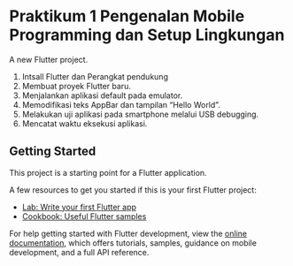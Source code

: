 # Praktikum 1 Pengenalan Mobile Programming dan Setup Lingkungan

A new Flutter project.

1.	Intsall Flutter dan Perangkat pendukung
2.	Membuat proyek Flutter baru.
3.	Menjalankan aplikasi default pada emulator.
4.	Memodifikasi teks AppBar dan tampilan “Hello World”.
5.	Melakukan uji aplikasi pada smartphone melalui USB debugging.
6.	Mencatat waktu eksekusi aplikasi.

## Getting Started

This project is a starting point for a Flutter application.

A few resources to get you started if this is your first Flutter project:

- [Lab: Write your first Flutter app](https://docs.flutter.dev/get-started/codelab)
- [Cookbook: Useful Flutter samples](https://docs.flutter.dev/cookbook)

For help getting started with Flutter development, view the
[online documentation](https://docs.flutter.dev/), which offers tutorials,
samples, guidance on mobile development, and a full API reference.
